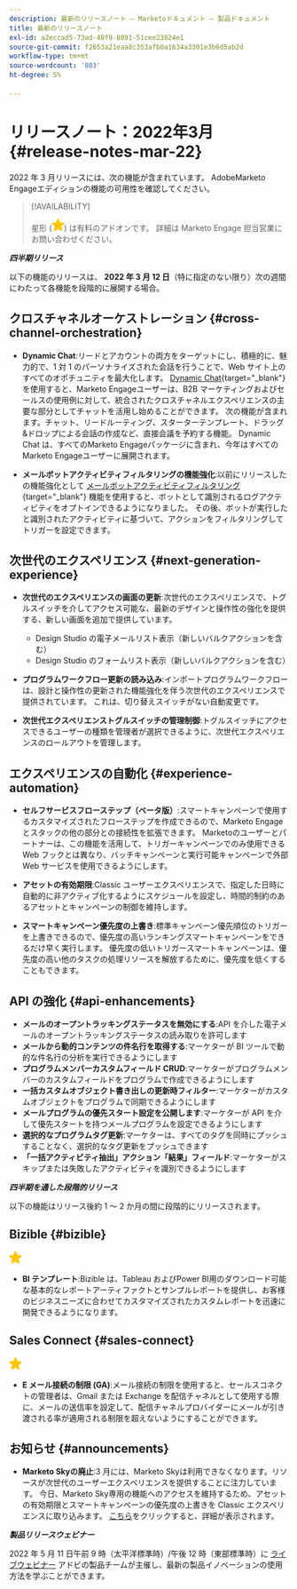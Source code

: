 ```yaml
---
description: 最新のリリースノート — Marketoドキュメント — 製品ドキュメント
title: 最新のリリースノート
exl-id: a2eccad5-73ad-48f9-8091-51cee23824e1
source-git-commit: f2653a21eaa8c353afb0a1634a3301e3b6d5ab2d
workflow-type: tm+mt
source-wordcount: '803'
ht-degree: 5%

---
```


# リリースノート：2022年3月 {#release-notes-mar-22}

2022 年 3 月リリースには、次の機能が含まれています。 AdobeMarketo Engageエディションの機能の可用性を確認してください。

>[!AVAILABILITY]
>
>星形 (![星](assets/yellow-star.png)) は有料のアドオンです。 詳細は Marketo Engage 担当営業にお問い合わせください。

**_四半期リリース_**

以下の機能のリリースは、 **2022 年 3 月 12 日**（特に指定のない限り）次の週間にわたって各機能を段階的に展開する場合。

## クロスチャネルオーケストレーション {#cross-channel-orchestration}

* **Dynamic Chat**:リードとアカウントの両方をターゲットにし、積極的に、魅力的で、1 対 1 のパーソナライズされた会話を行うことで、Web サイト上のすべてのオポチュニティを最大化します。 [Dynamic Chat](/help/marketo/product-docs/demand-generation/dynamic-chat/dynamic-chat-overview.md){target=&quot;_blank&quot;} を使用すると、Marketo Engageユーザーは、B2B マーケティングおよびセールスの使用例に対して、統合されたクロスチャネルエクスペリエンスの主要な部分としてチャットを活用し始めることができます。 次の機能が含まれます。チャット、リードルーティング、スターターテンプレート、ドラッグ&amp;ドロップによる会話の作成など、直接会議を予約する機能。 Dynamic Chat は、すべてのMarketo Engageパッケージに含まれ、今年はすべてのMarketo Engageユーザーに展開されます。

* **メールボットアクティビティフィルタリングの機能強化**:以前にリリースしたの機能強化として [メールボットアクティビティフィルタリング](/help/marketo/product-docs/administration/email-setup/filtering-email-bot-activity.md){target=&quot;_blank&quot;} 機能を使用すると、ボットとして識別されるログアクティビティをオプトインできるようになりました。 その後、ボットが実行したと識別されたアクティビティに基づいて、アクションをフィルタリングしてトリガーを設定できます。

## 次世代のエクスペリエンス {#next-generation-experience}

* **次世代のエクスペリエンスの画面の更新**:次世代のエクスペリエンスで、トグルスイッチを介してアクセス可能な、最新のデザインと操作性の強化を提供する、新しい画面を追加で提供しています。

   * Design Studio の電子メールリスト表示（新しいバルクアクションを含む）
   * Design Studio のフォームリスト表示（新しいバルクアクションを含む）

* **プログラムワークフロー更新の読み込み**:インポートプログラムワークフローは、設計と操作性の更新された機能強化を伴う次世代のエクスペリエンスで提供されています。 これは、切り替えスイッチがない自動変更です。

* **次世代エクスペリエンストグルスイッチの管理制御**:トグルスイッチにアクセスできるユーザーの種類を管理者が選択できるように、次世代エクスペリエンスのロールアウトを管理します。

## エクスペリエンスの自動化 {#experience-automation}

* **セルフサービスフローステップ（ベータ版）**:スマートキャンペーンで使用するカスタマイズされたフローステップを作成できるので、Marketo Engageとスタックの他の部分との接続性を拡張できます。 Marketoのユーザーとパートナーは、この機能を活用して、トリガーキャンペーンでのみ使用できる Web フックとは異なり、バッチキャンペーンと実行可能キャンペーンで外部 Web サービスを使用できるようにします。

* **アセットの有効期限**:Classic ユーザーエクスペリエンスで、指定した日時に自動的に非アクティブ化するようにスケジュールを設定し、時間的制約のあるアセットとキャンペーンの制御を維持します。

* **スマートキャンペーン優先度の上書き**:標準キャンペーン優先順位のトリガーを上書きできるので、優先度の高いランキングスマートキャンペーンをできるだけ早く実行します。 優先度の低いトリガースマートキャンペーンは、優先度の高い他のタスクの処理リソースを解放するために、優先度を低くすることもできます。

## API の強化 {#api-enhancements}

* **メールのオープントラッキングステータスを無効にする**:API を介した電子メールのオープントラッキングステータスの読み取りを許可します
* **メールから動的コンテンツの件名行を取得する**:マーケターが BI ツールで動的な件名行の分析を実行できるようにします
* **プログラムメンバーカスタムフィールド CRUD**:マーケターがプログラムメンバーのカスタムフィールドをプログラムで作成できるようにします
* **一括カスタムオブジェクト書き出しの更新時フィルター**:マーケターがカスタムオブジェクトをプログラムで同期できるようにします
* **メールプログラムの優先スタート設定を公開します**:マーケターが API を介して優先スタートを持つメールプログラムを設定できるようにします
* **選択的なプログラムタグ更新**:マーケターは、すべてのタグを同時にプッシュすることなく、選択的なタグ更新をプッシュできます
* **「一括アクティビティ抽出」アクション「結果」フィールド**:マーケターがスキップまたは失敗したアクティビティを識別できるようにします

**_四半期を通した段階的リリース_**

以下の機能はリリース後約 1 ～ 2 か月の間に段階的にリリースされます。

## Bizible {#bizible}

![（星印）](assets/yellow-star.png)

* **BI テンプレート**:Bizible は、Tableau およびPower BI用のダウンロード可能な基本的なレポートアーティファクトとサンプルレポートを提供し、お客様のビジネスニーズに合わせてカスタマイズされたカスタムレポートを迅速に開発できるようになります。

## Sales Connect {#sales-connect}

![（星印）](assets/yellow-star.png)

* **E メール接続の制限 (GA)**:メール接続の制限を使用すると、セールスコネクトの管理者は、Gmail または Exchange を配信チャネルとして使用する際に、メールの送信率を設定して、配信チャネルプロバイダーにメールが引き渡される率が適用される制限を超えないようにすることができます。

## お知らせ {#announcements}

* **Marketo Skyの廃止**:3 月には、Marketo Skyは利用できなくなります。リソースが次世代のユーザーエクスペリエンスを提供することに注力しています。 今日、Marketo Sky専用の機能へのアクセスを維持するため、アセットの有効期限とスマートキャンペーンの優先度の上書きを Classic エクスペリエンスに取り込みます。 [こちら](https://nation.marketo.com/t5/the-next-generation-experience/marketo-sky-deprecation-notice/ba-p/320115#M33)をクリックすると、詳細が表示されます。

**_製品リリースウェビナー_**

2022 年 5 月 11 日午前 9 時（太平洋標準時）/午後 12 時（東部標準時）に [ライブウェビナー](https://engage.marketo.com/2022_March_May_Release_Webinar_RegistrationPage.html) アドビの製品チームが主催し、最新の製品イノベーションの使用方法を学ぶことができます。
